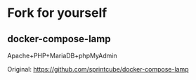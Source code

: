 # Fork for yourself
## docker-compose-lamp
Apache+PHP+MariaDB+phpMyAdmin

Original: https://github.com/sprintcube/docker-compose-lamp
